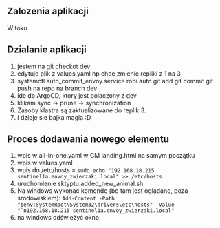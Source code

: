 ## Zalozenia aplikacji

W toku

## Dzialanie aplikacji

1. jestem na git checkot dev
2. edytuje plik z values.yaml np chce zmienic repliki z 1 na 3
3. systemctl auto_commit_envoy.service robi auto git add git commit git push na repo na branch dev
4. ide do ArgoCD, ktory jest polaczony z dev
5. klikam sync -> prune -> synchronization
6. Zasoby klastra są zaktualizowane do replik 3.
7. i dzieje sie bajka magia :D

## Proces dodawania nowego elementu
1. wpis w all-in-one.yaml w CM landing.html na samym początku
2. wpis w values.yaml
3. wpis do /etc/hosts = ```sudo echo "192.168.18.215 sentinel1a.envoy_zwierzaki.local" >> /etc/hosts```
3. uruchomienie sktyptu added_new_animal.sh
4. Na windows wykonac komende (bo tam jest ogladane, poza środowiskiem):
```Add-Content -Path "$env:SystemRoot\System32\drivers\etc\hosts" -Value "`n192.168.18.215 sentinel1a.envoy_zwierzaki.local"```
5. na windows odświeżyć okno

